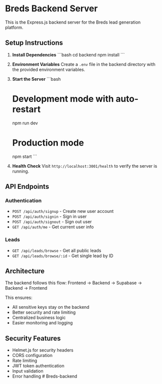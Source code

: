 # Breds Backend Server

This is the Express.js backend server for the Breds lead generation platform.

## Setup Instructions

1. **Install Dependencies**
   \`\`\`bash
   cd backend
   npm install
   \`\`\`

2. **Environment Variables**
   Create a `.env` file in the backend directory with the provided environment variables.

3. **Start the Server**
   \`\`\`bash
   # Development mode with auto-restart
   npm run dev
   
   # Production mode
   npm start
   \`\`\`

4. **Health Check**
   Visit `http://localhost:3001/health` to verify the server is running.

## API Endpoints

### Authentication
- `POST /api/auth/signup` - Create new user account
- `POST /api/auth/signin` - Sign in user
- `POST /api/auth/signout` - Sign out user
- `GET /api/auth/me` - Get current user info

### Leads
- `GET /api/leads/browse` - Get all public leads
- `GET /api/leads/browse/:id` - Get single lead by ID

## Architecture

The backend follows this flow:
Frontend → Backend → Supabase → Backend → Frontend

This ensures:
- All sensitive keys stay on the backend
- Better security and rate limiting
- Centralized business logic
- Easier monitoring and logging

## Security Features

- Helmet.js for security headers
- CORS configuration
- Rate limiting
- JWT token authentication
- Input validation
- Error handling
#   B r e d s - b a c k e n d  
 